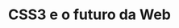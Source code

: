---
layout: redirect
category: blog caelum
title: CSS3 e o futuro da Web
originalURI: http://blog.caelum.com.br/css3-e-o-futuro-da-web/
standalone: true
---